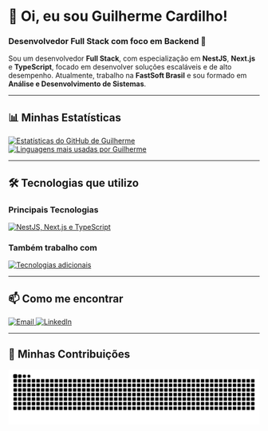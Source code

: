 # 👋 Oi, eu sou Guilherme Cardilho!

### Desenvolvedor Full Stack com foco em Backend 🚀

Sou um desenvolvedor **Full Stack**, com especialização em **NestJS**, **Next.js** e **TypeScript**, focado em desenvolver soluções escaláveis e de alto desempenho. Atualmente, trabalho na **FastSoft Brasil** e sou formado em **Análise e Desenvolvimento de Sistemas**.

---

## 📊 Minhas Estatísticas

<p align="start">
  <a href="https://github.com/guicardilho">
    <img height="180em" src="https://github-readme-stats.vercel.app/api?username=guicardilho&theme=dark&show_icons=true&hide_border=false&count_private=true" alt="Estatísticas do GitHub de Guilherme" />
  </a>
  <a href="https://github.com/guicardilho">
    <img height="180em" src="https://github-readme-stats.vercel.app/api/top-langs/?username=guicardilho&theme=dark&show_icons=true&hide_border=false&layout=compact" alt="Linguagens mais usadas por Guilherme" />
  </a>
</p>

---

## 🛠️ Tecnologias que utilizo

### **Principais Tecnologias**
<p align="start">
  <a href="https://skillicons.dev">
    <img src="https://skillicons.dev/icons?i=nestjs,nextjs,typescript&theme=dark" alt="NestJS, Next.js e TypeScript"/>
  </a>
</p>

### **Também trabalho com**
<p align="start">
  <a href="https://skillicons.dev">
    <img src="https://skillicons.dev/icons?i=javascript,react,nodejs,postgres,mysql,docker,git,linux&theme=dark" alt="Tecnologias adicionais"/>
  </a>
</p>

---

## 📫 Como me encontrar

<p align="start">
  <a href="mailto:gui_cardilho@hotmail.com">
    <img src="https://img.shields.io/badge/-Email-%23333?style=for-the-badge&logo=gmail&logoColor=white" alt="Email">
  </a>
  <a href="https://www.linkedin.com/in/guilherme-cardilho" target="_blank">
    <img src="https://img.shields.io/badge/-LinkedIn-%230077B5?style=for-the-badge&logo=linkedin&logoColor=white" alt="LinkedIn">
  </a>
</p>

---

## 🐍 Minhas Contribuições

<picture>
  <source media="(prefers-color-scheme: dark)" srcset="https://raw.githubusercontent.com/guicardilho/guicardilho/output/github-snake-dark.svg" />
  <source media="(prefers-color-scheme: light)" srcset="https://raw.githubusercontent.com/guicardilho/guicardilho/output/github-snake.svg" />
  <img alt="github-snake" src="https://raw.githubusercontent.com/guicardilho/guicardilho/output/github-snake.svg" />
</picture>


